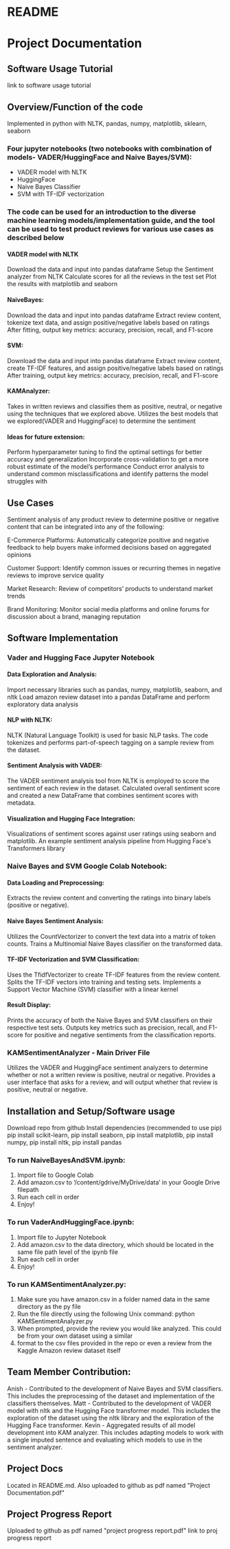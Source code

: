 # README
# Project Documentation

## Software Usage Tutorial
link to software usage tutorial<br>

## Overview/Function of the code
Implemented in python with NLTK, pandas, numpy, matplotlib, sklearn, seaborn
### Four jupyter notebooks (two notebooks with combination of models- VADER/HuggingFace and Naive Bayes/SVM):
- VADER model with NLTK 
- HuggingFace
-  Naive Bayes Classifier
- SVM with TF-IDF vectorization

### The code can be used for an introduction to the diverse machine learning models/implementation guide, and the tool can be used to test product reviews for various use cases as described below
#### VADER model with NLTK
Download the data and input into pandas dataframe
Setup the Sentiment analyzer from NLTK
Calculate scores for all the reviews in the test set
Plot the results with matplotlib and seaborn
#### NaiveBayes:
Download the data and input into pandas dataframe
Extract review content, tokenize text data, and assign positive/negative labels based on ratings
After fitting, output key metrics: accuracy, precision, recall, and F1-score
#### SVM:
Download the data and input into pandas dataframe
Extract review content, create TF-IDF features, and assign positive/negative labels based on ratings
After training, output key metrics: accuracy, precision, recall, and F1-score
#### KAMAnalyzer:
Takes in written reviews and classifies them as positive, neutral, or negative using the techniques that we explored above.
Utilizes the best models that we explored(VADER and HuggingFace) to determine the sentiment
#### Ideas for future extension:
Perform hyperparameter tuning to find the optimal settings for better accuracy and generalization
Incorporate cross-validation to get a more robust estimate of the model’s performance
Conduct error analysis to understand common misclassifications and identify patterns the model struggles with

## Use Cases
Sentiment analysis of any product review to determine positive or negative content that can be integrated into any of the following:

E-Commerce Platforms: Automatically categorize positive and negative feedback to help buyers make informed decisions based on aggregated opinions

Customer Support: Identify common issues or recurring themes in negative reviews to improve service quality

Market Research: Review of competitors’ products to understand market trends

Brand Monitoring: Monitor social media platforms and online forums for discussion about a brand, managing reputation

## Software Implementation

### Vader and Hugging Face Jupyter Notebook

#### Data Exploration and Analysis:
Import necessary libraries such as pandas, numpy, matplotlib, seaborn, and nltk
Load amazon review dataset into a pandas DataFrame and perform exploratory data analysis

#### NLP with NLTK:
NLTK (Natural Language Toolkit) is used for basic NLP tasks. The code tokenizes and performs part-of-speech   tagging on a sample review from the dataset.
#### Sentiment Analysis with VADER:

The VADER sentiment analysis tool from NLTK is employed to score the sentiment of each review in the dataset.
Calculated overall sentiment score and created a new DataFrame that combines sentiment scores with metadata.

#### Visualization and Hugging Face Integration:
Visualizations of sentiment scores against user ratings using seaborn and matplotlib.
An example sentiment analysis pipeline from Hugging Face's Transformers library

### Naive Bayes and SVM Google Colab Notebook:

#### Data Loading and Preprocessing:
Extracts the review content and converting the ratings into binary labels (positive or negative).

#### Naive Bayes Sentiment Analysis:
Utilizes the CountVectorizer to convert the text data into a matrix of token counts.
Trains a Multinomial Naive Bayes classifier on the transformed data.

#### TF-IDF Vectorization and SVM Classification:
Uses the TfidfVectorizer to create TF-IDF features from the review content.
Splits the TF-IDF vectors into training and testing sets.
Implements a Support Vector Machine (SVM) classifier with a linear kernel

#### Result Display:
Prints the accuracy of both the Naive Bayes and SVM classifiers on their respective test sets.
Outputs key metrics such as precision, recall, and F1-score for positive and negative sentiments from the classification reports.

### KAMSentimentAnalyzer - Main Driver File
Utilizes the VADER and HuggingFace sentiment analyzers to determine whether or not a written review is positive, neutral or negative.
Provides a user interface that asks for a review, and will output whether that review is positive, neutral or negative.

## Installation and Setup/Software usage
Download repo from github
Install dependencies (recommended to use pip) 
pip install scikit-learn, pip install seaborn, pip install matplotlib, pip install numpy, pip install nltk, pip install pandas

### To run NaiveBayesAndSVM.ipynb:
1. Import file to Google Colab
2. Add amazon.csv to ‘/content/gdrive/MyDrive/data’ in your Google Drive filepath
3. Run each cell in order
4. Enjoy!

### To run VaderAndHuggingFace.ipynb:
1. Import file to Jupyter Notebook
2. Add amazon.csv to the data directory, which should be located in the same file path level of the ipynb file
3. Run each cell in order
4. Enjoy!

### To run KAMSentimentAnalyzer.py:
1. Make sure you have amazon.csv in a folder named data in the same directory as the py file
2. Run the file directly using the following Unix command: python KAMSentimentAnalyzer.py
3. When prompted, provide the review you would like analyzed. This could be from your own dataset using a similar
4. format to the csv files provided in the repo or even a review from the Kaggle Amazon review dataset itself

## Team Member Contribution:
Anish - Contributed to the development of Naive Bayes and SVM classifiers. This includes the preprocessing of the dataset and implementation of the classifiers themselves.
Matt - Contributed to the development of VADER model with nltk and the Hugging Face transformer model. This includes the exploration of the dataset using the nltk library and the exploration of the Hugging Face transformer.
Kevin - Aggregated results of all model development into KAM analyzer. This includes adapting models to work with a single imputed sentence and evaluating which models to use in the sentiment analyzer.

## Project Docs
Located in README.md. Also uploaded to github as pdf named "Project Documentation.pdf"

## Project Progress Report
Uploaded to github as pdf named "project progress report.pdf"
link to proj progress report<br>
